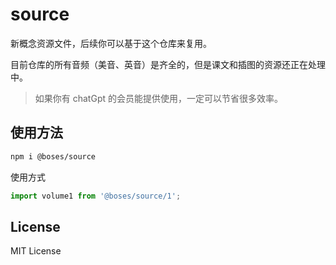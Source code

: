 # source

新概念资源文件，后续你可以基于这个仓库来复用。

目前仓库的所有音频（美音、英音）是齐全的，但是课文和插图的资源还正在处理中。

> 如果你有 chatGpt 的会员能提供使用，一定可以节省很多效率。

## 使用方法

```sh
npm i @boses/source
```

使用方式

```js
import volume1 from '@boses/source/1';
```

## License

MIT License
